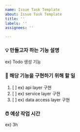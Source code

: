 ```yaml
---
name: Issue Task Template
about: Issue Task Template
title: ''
labels: ''
assignees: ''

---
```


### 💡 만들고자 하는 기능 설명
ex) Todo 생성 기능

### 📝 해당 기능을 구현하기 위해 할 일
1. [ ] ex) api layer 구현
2. [ ] ex) service layer 구현
3. [ ] ex) data access layer 구현

### ⏰ 예상 작업 시간
ex) 3h
